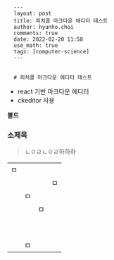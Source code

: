
      ---
      layout: post
      title: 피치클 마크다운 에디터 테스트
      author: hyunho.choi
      comments: true
      date: 2022-02-20 11:58
      use_math: true
      tags: [computer-science]
      ---

      
      # 피치클 마크다운 에디터 테스트

*   react 기반 마크다운 에디터
*   ckeditor 사용

**볼드**

### 소제목

> ㄴㅇㄹㄴㅇㄹ하하하

<table><tbody><tr><td>ㅁ</td><td>&nbsp;</td><td>&nbsp;</td><td>&nbsp;</td></tr><tr><td>&nbsp;</td><td>&nbsp;</td><td>&nbsp;</td><td>ㅁ</td></tr><tr><td>&nbsp;</td><td>ㅁ</td><td>&nbsp;</td><td>&nbsp;</td></tr><tr><td>&nbsp;</td><td>&nbsp;</td><td>ㅁ</td><td>&nbsp;</td></tr><tr><td>&nbsp;</td><td>&nbsp;</td><td>&nbsp;</td><td>&nbsp;</td></tr><tr><td>&nbsp;</td><td>&nbsp;</td><td>&nbsp;</td><td>&nbsp;</td></tr><tr><td>&nbsp;</td><td>ㅁ</td><td>&nbsp;</td><td>&nbsp;</td></tr></tbody></table>
      